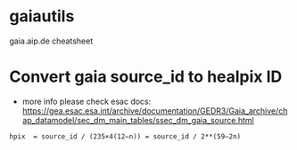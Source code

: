 # gaiautils
gaia.aip.de cheatsheet

# Convert gaia source_id to healpix ID
* more info please check esac docs: https://gea.esac.esa.int/archive/documentation/GEDR3/Gaia_archive/chap_datamodel/sec_dm_main_tables/ssec_dm_gaia_source.html
```
hpix  = source_id / (235×4(12−n)) = source_id / 2**(59−2n)
```
